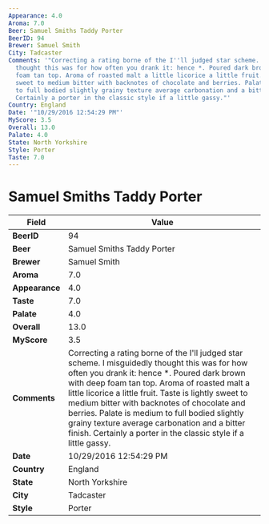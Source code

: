 ```yaml
---
Appearance: 4.0
Aroma: 7.0
Beer: Samuel Smiths Taddy Porter
BeerID: 94
Brewer: Samuel Smith
City: Tadcaster
Comments: '"Correcting a rating borne of the I''ll judged star scheme. I misguidedly
  thought this was for how often you drank it: hence *. Poured dark brown with deep
  foam tan top. Aroma of roasted malt a little licorice a little fruit. Taste is lightly
  sweet to medium bitter with backnotes of chocolate and berries. Palate is medium
  to full bodied slightly grainy texture average carbonation and a bitter finish.
  Certainly a porter in the classic style if a little gassy."'
Country: England
Date: '"10/29/2016 12:54:29 PM"'
MyScore: 3.5
Overall: 13.0
Palate: 4.0
State: North Yorkshire
Style: Porter
Taste: 7.0
---
```


# Samuel Smiths Taddy Porter

| Field         | Value |
|---------------|-------|
| **BeerID** | 94 |
| **Beer** | Samuel Smiths Taddy Porter |
| **Brewer** | Samuel Smith |
| **Aroma** | 7.0 |
| **Appearance** | 4.0 |
| **Taste** | 7.0 |
| **Palate** | 4.0 |
| **Overall** | 13.0 |
| **MyScore** | 3.5 |
| **Comments** | Correcting a rating borne of the I'll judged star scheme. I misguidedly thought this was for how often you drank it: hence *. Poured dark brown with deep foam tan top. Aroma of roasted malt a little licorice a little fruit. Taste is lightly sweet to medium bitter with backnotes of chocolate and berries. Palate is medium to full bodied slightly grainy texture average carbonation and a bitter finish. Certainly a porter in the classic style if a little gassy. |
| **Date** | 10/29/2016 12:54:29 PM |
| **Country** | England |
| **State** | North Yorkshire |
| **City** | Tadcaster |
| **Style** | Porter |
